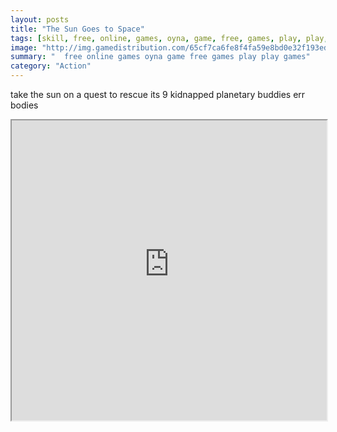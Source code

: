 ```yaml
---
layout: posts
title: "The Sun Goes to Space"
tags: [skill, free, online, games, oyna, game, free, games, play, play, games]
image: "http://img.gamedistribution.com/65cf7ca6fe8f4fa59e8bd0e32f193ed5.jpg"
summary: "  free online games oyna game free games play play games"
category: "Action"
---
```


take the sun on a quest to rescue its 9 kidnapped planetary buddies err bodies

<iframe width="100%" height="480px;" src="http://flash.gamedistribution.com?game=65cf7ca6fe8f4fa59e8bd0e32f193ed5"></iframe>